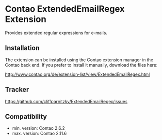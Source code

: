 Contao ExtendedEmailRegex Extension
===================================

Provides extended regular expressions for e-mails.


Installation
------------

The extension can be installed using the Contao extension manager in the Contao
back end. If you prefer to install it manually, download the files here:

http://www.contao.org/de/extension-list/view/ExtendedEmailRegex.html


Tracker
-------

https://github.com/cliffparnitzky/ExtendedEmailRegex/issues


Compatibility
-------------

- min. version: Contao 2.6.2
- max. version: Contao 2.11.6